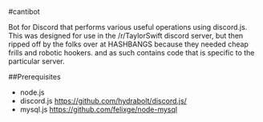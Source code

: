 #cantibot

Bot for Discord that performs various useful operations using discord.js. This was designed for use in the /r/TaylorSwift discord server, 
but then ripped off by the folks over at HASHBANGS because they needed cheap frills and robotic hookers.
and as such contains code that is specific to the particular server.

##Prerequisites

* node.js
* discord.js https://github.com/hydrabolt/discord.js/
* mysql.js https://github.com/felixge/node-mysql
